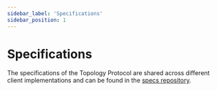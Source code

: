 ```yaml
---
sidebar_label: 'Specifications'
sidebar_position: 1
---
```


# Specifications

The specifications of the Topology Protocol are shared across different client implementations and can be found in the [specs repository](https://github.com/topology-foundation/specs).